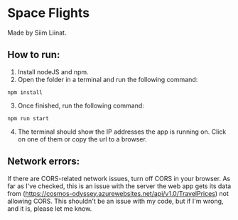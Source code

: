 # Space Flights

Made by Siim Liinat.

## How to run:

1) Install nodeJS and npm.
2) Open the folder  in a terminal and run the following command:
```
npm install
```

3) Once finished, run the following command:
```
npm run start
```
4) The terminal should show the IP addresses the app is running on. Click on one of them or copy the url to a browser.


## Network errors:
If there are CORS-related network issues, turn off CORS in your browser. As far as I've checked, this is an issue with
the server the web app gets its data from (https://cosmos-odyssey.azurewebsites.net/api/v1.0/TravelPrices) not allowing CORS. This shouldn't be an issue with my code, but
if I'm wrong, and it is, please let me know.
